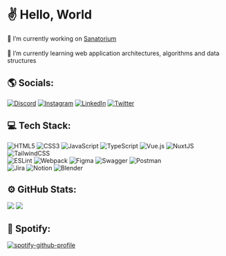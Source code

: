 # ✌️ Hello, World
🔭 I’m currently working on [Sanatorium](https://sanatorium-is.ru/)  
<br>
🌱 I’m currently learning web application architectures, algorithms and data structures


## 🌎 Socials:
[![Discord](https://img.shields.io/badge/Discord-%237289DA.svg?logo=discord&logoColor=white)](https://discord.gg/suppolyar#1964) [![Instagram](https://img.shields.io/badge/Instagram-%23E4405F.svg?logo=Instagram&logoColor=white)](https://instagram.com/suppolyar) [![LinkedIn](https://img.shields.io/badge/LinkedIn-%230077B5.svg?logo=linkedin&logoColor=white)](https://linkedin.com/in/suppolyar) [![Twitter](https://img.shields.io/badge/Twitter-%231DA1F2.svg?logo=Twitter&logoColor=white)](https://twitter.com/suppolyar) 

## 💻 Tech Stack:
![HTML5](https://img.shields.io/badge/html5-%23E34F26.svg?style=flat&logo=html5&logoColor=white) 
![CSS3](https://img.shields.io/badge/css3-%231572B6.svg?style=flat&logo=css3&logoColor=white) 
![JavaScript](https://img.shields.io/badge/javascript-%23323330.svg?style=flat&logo=javascript&logoColor=%23F7DF1E) 
![TypeScript](https://img.shields.io/badge/typescript-%23007ACC.svg?style=flat&logo=typescript&logoColor=white) 
![Vue.js](https://img.shields.io/badge/vuejs-%2335495e.svg?style=flat&logo=vuedotjs&logoColor=%234FC08D) 
![NuxtJS](https://img.shields.io/badge/Nuxt-black?style=flat&logo=nuxt.js&logoColor=white) 
![TailwindCSS](https://img.shields.io/badge/tailwindcss-%2338B2AC.svg?style=flat&logo=tailwind-css&logoColor=white) 
<br>
![ESLint](https://img.shields.io/badge/ESLint-4B3263?style=flat&logo=eslint&logoColor=white) 
![Webpack](https://img.shields.io/badge/webpack-%238DD6F9.svg?style=flat&logo=webpack&logoColor=black) 
![Figma](https://img.shields.io/badge/figma-%23F24E1E.svg?style=flat&logo=figma&logoColor=white) 
![Swagger](https://img.shields.io/badge/-Swagger-%23Clojure?style=flat&logo=swagger&logoColor=white) 
![Postman](https://img.shields.io/badge/Postman-FF6C37?style=flat&logo=postman&logoColor=white) 
<br>
![Jira](https://img.shields.io/badge/jira-%230A0FFF.svg?style=flat&logo=jira&logoColor=white) 
![Notion](https://img.shields.io/badge/Notion-%23000000.svg?style=flat&logo=notion&logoColor=white)
![Blender](https://img.shields.io/badge/blender-%23F5792A.svg?style=flat&logo=blender&logoColor=white) 

## ⚙️ GitHub Stats:
![](https://github-readme-streak-stats.herokuapp.com/?user=suppolyar&theme=vue&hide_border=true)
![](https://github-readme-stats.vercel.app/api/top-langs/?username=suppolyar&theme=vue&hide_border=true&include_all_commits=true&count_private=true&layout=compact)
## 🎵 Spotify:  
[![spotify-github-profile](https://spotify-github-profile.vercel.app/api/view?uid=314km445vrkp44relpr7gzyt3gaq&cover_image=true&theme=default&show_offline=false&background_color=000000&interchange=false&bar_color=53b14f&bar_color_cover=true)](https://spotify-github-profile.vercel.app/api/view?uid=314km445vrkp44relpr7gzyt3gaq&redirect=true)
